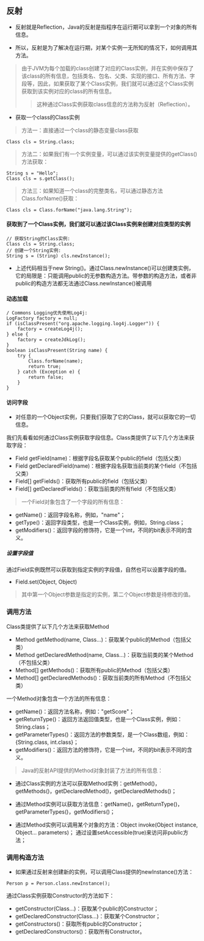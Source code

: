 ## 反射

- 反射就是Reflection，Java的反射是指程序在运行期可以拿到一个对象的所有信息。

- 所以，反射是为了解决在运行期，对某个实例一无所知的情况下，如何调用其方法。

> 由于JVM为每个加载的class创建了对应的Class实例，并在实例中保存了该class的所有信息，包括类名、包名、父类、实现的接口、所有方法、字段等，因此，如果获取了某个Class实例，我们就可以通过这个Class实例获取到该实例对应的class的所有信息。
>>这种通过Class实例获取class信息的方法称为反射（Reflection）。

- 获取一个class的Class实例

> 方法一：直接通过一个class的静态变量class获取

`Class cls = String.class;`

> 方法二：如果我们有一个实例变量，可以通过该实例变量提供的getClass()方法获取：
```
String s = "Hello";
Class cls = s.getClass();
```

> 方法三：如果知道一个class的完整类名，可以通过静态方法Class.forName()获取：
```
Class cls = Class.forName("java.lang.String");
```

#### 获取到了一个Class实例，我们就可以通过该Class实例来创建对应类型的实例
```
// 获取String的Class实例:
Class cls = String.class;
// 创建一个String实例:
String s = (String) cls.newInstance();
```

- 上述代码相当于new String()。通过Class.newInstance()可以创建类实例，它的局限是：只能调用public的无参数构造方法。带参数的构造方法，或者非public的构造方法都无法通过Class.newInstance()被调用

#### 动态加载
```
/ Commons Logging优先使用Log4j:
LogFactory factory = null;
if (isClassPresent("org.apache.logging.log4j.Logger")) {
    factory = createLog4j();
} else {
    factory = createJdkLog();
}
boolean isClassPresent(String name) {
    try {
        Class.forName(name);
        return true;
    } catch (Exception e) {
        return false;
    }
}
```

#### 访问字段

- 对任意的一个Object实例，只要我们获取了它的Class，就可以获取它的一切信息。

我们先看看如何通过Class实例获取字段信息。Class类提供了以下几个方法来获取字段：

- Field getField(name)：根据字段名获取某个public的field（包括父类）
- Field getDeclaredField(name)：根据字段名获取当前类的某个field（不包括父类）
- Field[] getFields()：获取所有public的field（包括父类）
- Field[] getDeclaredFields()：获取当前类的所有field（不包括父类）

> 一个Field对象包含了一个字段的所有信息：

- getName()：返回字段名称，例如，"name"；
- getType()：返回字段类型，也是一个Class实例，例如，String.class；
- getModifiers()：返回字段的修饰符，它是一个int，不同的bit表示不同的含义。

##### 设置字段值
通过Field实例既然可以获取到指定实例的字段值，自然也可以设置字段的值。
- Field.set(Object, Object)
> 其中第一个Object参数是指定的实例，第二个Object参数是待修改的值。

### 调用方法

Class类提供了以下几个方法来获取Method
- Method getMethod(name, Class…)：获取某个public的Method（包括父类）
- Method getDeclaredMethod(name, Class…)：获取当前类的某个Method（不包括父类）
- Method[] getMethods()：获取所有public的Method（包括父类）
- Method[] getDeclaredMethods()：获取当前类的所有Method（不包括父类）

一个Method对象包含一个方法的所有信息：

- getName()：返回方法名称，例如："getScore"；
- getReturnType()：返回方法返回值类型，也是一个Class实例，例如：String.class；
- getParameterTypes()：返回方法的参数类型，是一个Class数组，例如：{String.class, int.class}；
- getModifiers()：返回方法的修饰符，它是一个int，不同的bit表示不同的含义。




> Java的反射API提供的Method对象封装了方法的所有信息：

- 通过Class实例的方法可以获取Method实例：getMethod()，getMethods()，getDeclaredMethod()，getDeclaredMethods()；

- 通过Method实例可以获取方法信息：getName()，getReturnType()，getParameterTypes()，getModifiers()；

- 通过Method实例可以调用某个对象的方法：Object invoke(Object instance, Object… parameters)；
通过设置setAccessible(true)来访问非public方法；

### 调用构造方法

- 如果通过反射来创建新的实例，可以调用Class提供的newInstance()方法：

` Person p = Person.class.newInstance(); `


通过Class实例获取Constructor的方法如下：

- getConstructor(Class…)：获取某个public的Constructor；
- getDeclaredConstructor(Class…)：获取某个Constructor；
- getConstructors()：获取所有public的Constructor；
- getDeclaredConstructors()：获取所有Constructor。